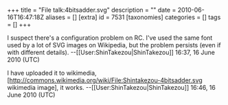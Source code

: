 +++
title = "File talk:4bitsadder.svg"
description = ""
date = 2010-06-16T16:47:18Z
aliases = []
[extra]
id = 7531
[taxonomies]
categories = []
tags = []
+++

I suspect there's a configuration problem on RC. I've used the same font used by a lot of SVG images on Wikipedia, but the problem persists (even if with different details). --[[User:ShinTakezou|ShinTakezou]] 16:37, 16 June 2010 (UTC)

I have uploaded it to wikimedia, [http://commons.wikimedia.org/wiki/File:Shintakezou-4bitsadder.svg wikimedia image], it works. --[[User:ShinTakezou|ShinTakezou]] 16:46, 16 June 2010 (UTC)
